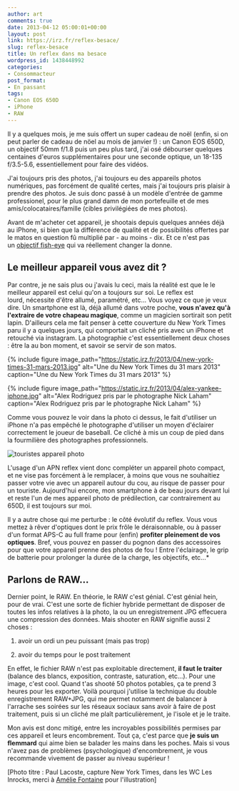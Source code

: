 ```yaml
---
author: art
comments: true
date: 2013-04-12 05:00:01+00:00
layout: post
link: https://irz.fr/reflex-besace/
slug: reflex-besace
title: Un reflex dans ma besace
wordpress_id: 1438448992
categories:
- Consommacteur
post_format:
- En passant
tags:
- Canon EOS 650D
- iPhone
- RAW
---
```


Il y a quelques mois, je me suis offert un super cadeau de noël (enfin, si on peut parler de cadeau de nöel au mois de janvier !) : un Canon EOS 650D, un objectif 50mm f/1.8 puis un peu plus tard, j'ai osé débourser quelques centaines d'euros supplémentaires pour une seconde optique, un 18-135 f/3.5-5.6, essentiellement pour faire des vidéos.<!-- more -->

J'ai toujours pris des photos, j'ai toujours eu des appareils photos numériques, pas forcément de qualité certes, mais j'ai toujours pris plaisir à prendre des photos. Je suis donc passé à un modèle d'entrée de gamme professionel, pour le plus grand damn de mon portefeuille et de mes amis/colocataires/famille (cibles privilégiées de mes photos).

Avant de m'acheter cet appareil, je shootais depuis quelques années déjà au iPhone, si bien que la différence de qualité et de possibilités offertes par le matos en question fû multiplié par - au moins - dix. Et ce n'est pas un [objectif fish-eye](https://irz.fr/test-objectif-fish-eyes) qui va réellement changer la donne.


## Le meilleur appareil vous avez dit ?


Par contre, je ne sais plus ou j'avais lu ceci, mais la réalité est que le le meilleur appareil est celui qu'on a toujours sur soi. Le reflex est lourd, nécessite d'être allumé, paramétré, etc… Vous voyez ce que je veux dire. Un smartphone est là, déjà allumé dans votre poche, **vous n'avez qu'à l'extraire de votre chapeau magique**, comme un magicien sortirait son petit lapin. D'ailleurs cela me fait penser à cette couverture du New York Times paru il y a quelques jours, qui comportait un cliché pris avec un iPhone et retouché via instagram. La photographie c'est essentiellement deux choses : être la au bon moment, et savoir se servir de son matos.

 {% include figure image_path="https://static.irz.fr/2013/04/new-york-times-31-mars-2013.jpg" alt="Une du New York Times du 31 mars 2013" caption="Une du New York Times du 31 mars 2013" %}


 {% include figure image_path="https://static.irz.fr/2013/04/alex-yankee-iphone.jpg" alt="Alex Rodriguez pris par le photographe Nick Laham" caption="Alex Rodriguez pris par le photographe Nick Laham" %}


Comme vous pouvez le voir dans la photo ci dessus, le fait d'utiliser un iPhone n'a pas empêché le photographe d'utiliser un moyen d'éclairer correctement le joueur de baseball. Ce cliché à mis un coup de pied dans la fourmilière des photographes professionnels.

![touristes appareil photo](https://static.irz.fr/2013/04/touristes-appareils-photo-640x452.gif)

L'usage d'un APN reflex vient donc compléter un appareil photo compact, et ne vise pas forcément à le remplacer, à moins que vous ne souhaitiez passer votre vie avec un appareil autour du cou, au risque de passer pour un touriste. Aujourd'hui encore, mon smartphone à de beau jours devant lui et reste l'un de mes appareil photo de prédilection, car contrairement au 650D, il est toujours sur moi.

Il y a autre chose qui me perturbe : le côté évolutif du reflex. Vous vous mettez à rêver d'optiques dont le prix frôle le déraisonnable, ou à passer d'un format APS-C au full frame pour (enfin) **profiter pleinement de vos optiques**. Bref, vous pouvez en passer du pognon dans des accessoires pour que votre appareil prenne des photos de fou ! Entre l'éclairage, le grip de batterie pour prolonger la durée de la charge, les objectifs, etc...*


## Parlons de RAW...


Dernier point, le RAW. En théorie, le RAW c'est génial. C'est génial hein, pour de vrai. C'est une sorte de fichier hybride permettant de disposer de toutes les infos relatives à la photo, la ou un enregistrement JPG effecuera une compression des données. Mais shooter en RAW signifie aussi 2 choses :




  1. avoir un ordi un peu puissant (mais pas trop)


  2. avoir du temps pour le post traitement


En effet, le fichier RAW n'est pas exploitable directement, **il faut le traiter** (balance des blancs, exposition, contraste, saturation, etc...). Pour une image, c'est cool. Quand t'as shooté 50 photos potables, ça te prend 3 heures pour les exporter. Voilà pourquoi j'utilise la technique du double enregistrement RAW+JPG, qui me permet notamment de balancer à l'arrache ses soirées sur les réseaux sociaux sans avoir à faire de post traitement, puis si un cliché me plaît particulièrement, je l'isole et je le traite.

Mon avis est donc mitigé, entre les incroyables possibilités permises par ces appareil et leurs encombrement. Tout ça, c'est parce que **je suis un flemmard** qui aime bien se balader les mains dans les poches. Mais si vous n'avez pas de problèmes (psychologique) d'encombrement, je vous recommande vivement de passer au niveau supérieur !



[Photo titre : Paul Lacoste, capture New York Times, dans les WC Les Inrocks, merci à [Amélie Fontaine](http://www.ameliefontaine.fr) pour l'illustration]
